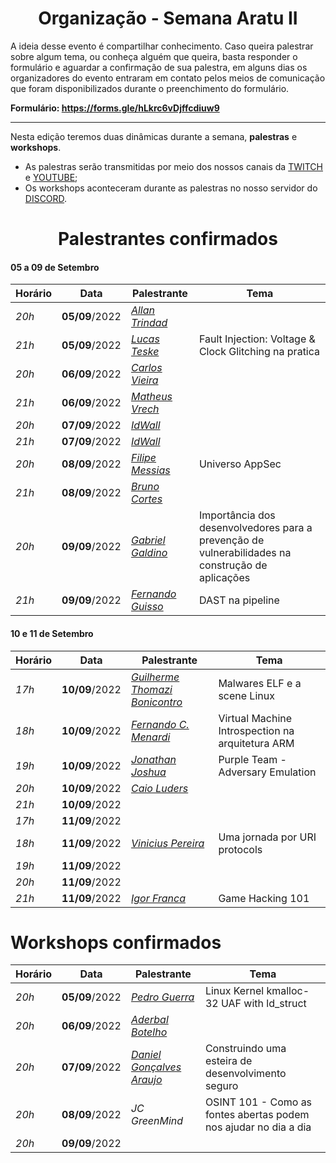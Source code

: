 <h1 align="center"> Organização - Semana Aratu II </h1>

A ideia desse evento é compartilhar conhecimento. Caso queira palestrar sobre algum tema, ou conheça alguém que queira, basta responder o formulário e aguardar a confirmação de sua palestra, em alguns dias os organizadores do evento entraram em contato pelos meios de comunicação que foram disponibilizados durante o preenchimento do formulário.

**Formulário: https://forms.gle/hLkrc6vDjffcdiuw9**

---

Nesta edição teremos duas dinâmicas durante a semana, **palestras** e **workshops**.

- As palestras serão transmitidas por meio dos nossos canais da [TWITCH](https://www.twitch.tv/boitatech) e  [YOUTUBE](https://www.youtube.com/channel/UC7HAEoQjhtcCFWjgcivluyA);
- Os workshops aconteceram durante as palestras no nosso servidor do [DISCORD](https://discord.gg/boitatech).

<h1 align="center"> Palestrantes confirmados </h1>

#### 05 a 09 de Setembro

| Horário | Data | Palestrante | Tema |
|---------|------|-------------|------|
| *20h* | **05/09**/2022 | *[Allan Trindad](https://www.linkedin.com/in/allan-trindad-7296091bb/)* |
| *21h* | **05/09**/2022 | *[Lucas Teske](https://www.linkedin.com/in/lucas-teske-8206301b/)* | Fault Injection: Voltage & Clock Glitching na pratica
| *20h* | **06/09**/2022 | *[Carlos Vieira](https://www.linkedin.com/in/carlosevieira/)* |
| *21h* | **06/09**/2022 | *[Matheus Vrech](https://www.linkedin.com/in/vrech/)* |
| *20h* | **07/09**/2022 | *[IdWall](https://idwall.co/)* |
| *21h* | **07/09**/2022 | *[IdWall](https://idwall.co/)* |
| *20h* | **08/09**/2022 | *[Filipe Messias](https://www.linkedin.com/in/fmessias/)* | Universo AppSec
| *21h* | **08/09**/2022 | *[Bruno Cortes](https://www.linkedin.com/in/bruno-cortes-b167649b/)* | 
| *20h* | **09/09**/2022 | *[Gabriel Galdino](https://www.linkedin.com/in/gabogaldino/)* | Importância dos desenvolvedores para a prevenção de vulnerabilidades na construção de aplicações
| *21h* | **09/09**/2022 | *[Fernando Guisso](https://www.linkedin.com/in/fernandoguisso/)* | DAST na pipeline

#### 10 e 11 de Setembro

| Horário | Data | Palestrante | Tema |
|---------|------|-------------|------|
| *17h* | **10/09**/2022 | *[Guilherme Thomazi Bonicontro](https://www.linkedin.com/in/guithomazi/)* | Malwares ELF e a scene Linux
| *18h* | **10/09**/2022 | *[Fernando C. Menardi](https://www.linkedin.com/in/fernando-c-menardi-39b649195/)* | Virtual Machine Introspection na arquitetura ARM
| *19h* | **10/09**/2022 | *[Jonathan Joshua](https://www.linkedin.com/in/jonathanjdr/)* | Purple Team - Adversary Emulation
| *20h* | **10/09**/2022 | *[Caio Luders](https://www.linkedin.com/in/caioluders/)* |
| *21h* | **10/09**/2022 |
| *17h* | **11/09**/2022 |
| *18h* | **11/09**/2022 | *[Vinicius Pereira](https://www.linkedin.com/in/viniciuspereiras)* | Uma jornada por URI protocols
| *19h* | **11/09**/2022 |
| *20h* | **11/09**/2022 |
| *21h* | **11/09**/2022 | *[Igor Franca](https://www.linkedin.com/in/igor-franca/)* | Game Hacking 101

# Workshops confirmados

| Horário | Data | Palestrante | Tema |
|---------|------|-------------|------|
| *20h* | **05/09**/2022 | *[Pedro Guerra](https://www.linkedin.com/in/x0xten/)* | Linux Kernel kmalloc-32 UAF with ld_struct
| *20h* | **06/09**/2022 | *[Aderbal Botelho](https://www.linkedin.com/in/aderbalbotelho/)* |
| *20h* | **07/09**/2022 | *[Daniel Gonçalves Araujo](https://www.linkedin.com/in/dandga/)* | Construindo uma esteira de desenvolvimento seguro
| *20h* | **08/09**/2022 | *JC GreenMind* | OSINT 101 - Como as fontes abertas podem nos ajudar no dia a dia
| *20h* | **09/09**/2022 |

